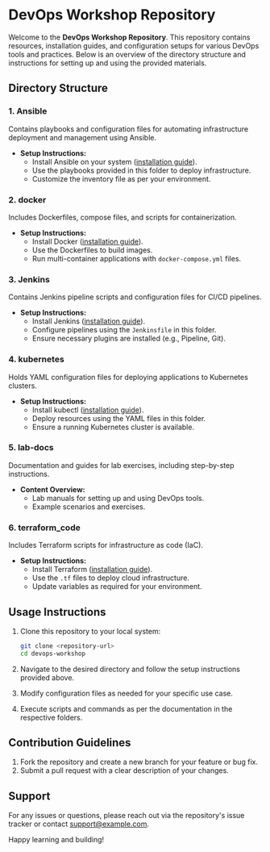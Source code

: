 # DevOps Workshop Repository

Welcome to the **DevOps Workshop Repository**. This repository contains resources, installation guides, and configuration setups for various DevOps tools and practices. Below is an overview of the directory structure and instructions for setting up and using the provided materials.

## Directory Structure

### 1. **Ansible**

Contains playbooks and configuration files for automating infrastructure deployment and management using Ansible.

- **Setup Instructions:**
  - Install Ansible on your system ([installation guide](https://docs.ansible.com/ansible/latest/installation_guide/intro_installation.html)).
  - Use the playbooks provided in this folder to deploy infrastructure.
  - Customize the inventory file as per your environment.

### 2. **docker**

Includes Dockerfiles, compose files, and scripts for containerization.

- **Setup Instructions:**
  - Install Docker ([installation guide](https://docs.docker.com/get-docker/)).
  - Use the Dockerfiles to build images.
  - Run multi-container applications with `docker-compose.yml` files.

### 3. **Jenkins**

Contains Jenkins pipeline scripts and configuration files for CI/CD pipelines.

- **Setup Instructions:**
  - Install Jenkins ([installation guide](https://www.jenkins.io/doc/book/installing/)).
  - Configure pipelines using the `Jenkinsfile` in this folder.
  - Ensure necessary plugins are installed (e.g., Pipeline, Git).

### 4. **kubernetes**

Holds YAML configuration files for deploying applications to Kubernetes clusters.

- **Setup Instructions:**
  - Install kubectl ([installation guide](https://kubernetes.io/docs/tasks/tools/)).
  - Deploy resources using the YAML files in this folder.
  - Ensure a running Kubernetes cluster is available.

### 5. **lab-docs**

Documentation and guides for lab exercises, including step-by-step instructions.

- **Content Overview:**
  - Lab manuals for setting up and using DevOps tools.
  - Example scenarios and exercises.

### 6. **terraform\_code**

Includes Terraform scripts for infrastructure as code (IaC).

- **Setup Instructions:**
  - Install Terraform ([installation guide](https://developer.hashicorp.com/terraform/tutorials/aws-get-started/install-cli)).
  - Use the `.tf` files to deploy cloud infrastructure.
  - Update variables as required for your environment.

## Usage Instructions

1. Clone this repository to your local system:

   ```bash
   git clone <repository-url>
   cd devops-workshop
   ```

2. Navigate to the desired directory and follow the setup instructions provided above.

3. Modify configuration files as needed for your specific use case.

4. Execute scripts and commands as per the documentation in the respective folders.

## Contribution Guidelines

1. Fork the repository and create a new branch for your feature or bug fix.
2. Submit a pull request with a clear description of your changes.

## Support

For any issues or questions, please reach out via the repository's issue tracker or contact [support@example.com](mailto\:support@example.com).

Happy learning and building!

